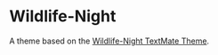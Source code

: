 # Wildlife-Night

A theme based on the [Wildlife-Night TextMate Theme](http://colorsublime.com/theme/Wildlife-Night).
